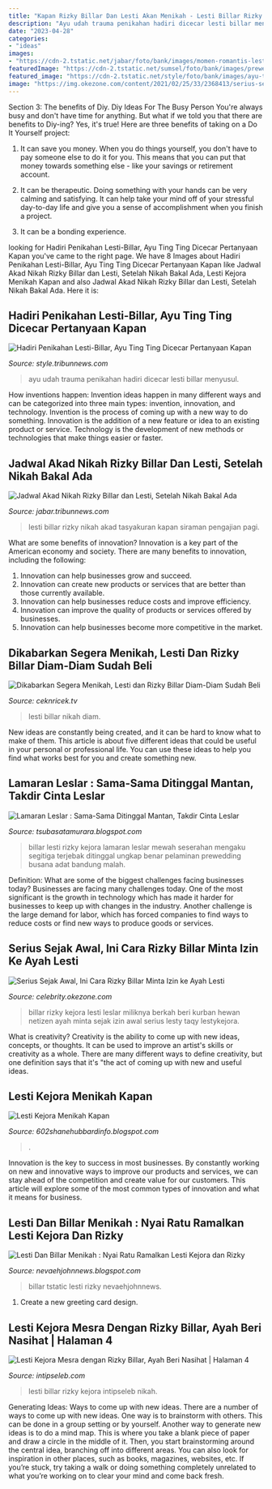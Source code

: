 ```yaml
---
title: "Kapan Rizky Billar Dan Lesti Akan Menikah - Lesti Billar Rizky Kejora Intipseleb Nikah"
description: "Ayu udah trauma penikahan hadiri dicecar lesti billar menyusul"
date: "2023-04-28"
categories:
- "ideas"
images:
- "https://cdn-2.tstatic.net/jabar/foto/bank/images/momen-romantis-lesti-dan-rizky-billar.jpg"
featuredImage: "https://cdn-2.tstatic.net/sumsel/foto/bank/images/prewedding-rizky-billar-lesty-kejora.jpg"
featured_image: "https://cdn-2.tstatic.net/style/foto/bank/images/ayu-ting-ting-kesengsem-ketampanan-aktor-korea-sebut-sebagai-pacarnya.jpg"
image: "https://img.okezone.com/content/2021/02/25/33/2368413/serius-sejak-awal-ini-cara-rizky-billar-minta-izin-ke-ayah-lesti-kejora-OcNbhEvtbT.jpg"
---
```



Section 3: The benefits of Diy.
Diy Ideas For The Busy Person
You're always busy and don't have time for anything. But what if we told you that there are benefits to Diy-ing? Yes, it's true! Here are three benefits of taking on a Do It Yourself project:

1. It can save you money. When you do things yourself, you don't have to pay someone else to do it for you. This means that you can put that money towards something else - like your savings or retirement account.

2. It can be therapeutic. Doing something with your hands can be very calming and satisfying. It can help take your mind off of your stressful day-to-day life and give you a sense of accomplishment when you finish a project.

3. It can be a bonding experience.

	

		
looking for Hadiri Penikahan Lesti-Billar, Ayu Ting Ting Dicecar Pertanyaan Kapan you've came to the right page. We have 8 Images about Hadiri Penikahan Lesti-Billar, Ayu Ting Ting Dicecar Pertanyaan Kapan like Jadwal Akad Nikah Rizky Billar dan Lesti, Setelah Nikah Bakal Ada, Lesti Kejora Menikah Kapan and also Jadwal Akad Nikah Rizky Billar dan Lesti, Setelah Nikah Bakal Ada. Here it is:
		
    
## Hadiri Penikahan Lesti-Billar, Ayu Ting Ting Dicecar Pertanyaan Kapan

<img loading=lazy src="https://cdn-2.tstatic.net/style/foto/bank/images/ayu-ting-ting-kesengsem-ketampanan-aktor-korea-sebut-sebagai-pacarnya.jpg" onerror="this.onerror=null;this.src='https://tse2.mm.bing.net/th?id=OIP.0uwCzofn0xsjesdXL6fNrgHaEK&amp;pid=15.1';" alt="Hadiri Penikahan Lesti-Billar, Ayu Ting Ting Dicecar Pertanyaan Kapan">

_Source: style.tribunnews.com_

>ayu udah trauma penikahan hadiri dicecar lesti billar menyusul. 

	

How inventions happen:
Invention ideas happen in many different ways and can be categorized into three main types: invention, innovation, and technology. Invention is the process of coming up with a new way to do something. Innovation is the addition of a new feature or idea to an existing product or service. Technology is the development of new methods or technologies that make things easier or faster.

    
## Jadwal Akad Nikah Rizky Billar Dan Lesti, Setelah Nikah Bakal Ada

<img loading=lazy src="https://cdn-2.tstatic.net/jabar/foto/bank/images/momen-romantis-lesti-dan-rizky-billar.jpg" onerror="this.onerror=null;this.src='https://tse1.mm.bing.net/th?id=OIP.KxPRTMLnNV6MoZ86shN5lwHaEK&amp;pid=15.1';" alt="Jadwal Akad Nikah Rizky Billar dan Lesti, Setelah Nikah Bakal Ada">

_Source: jabar.tribunnews.com_

>lesti billar rizky nikah akad tasyakuran kapan siraman pengajian pagi. 

	

What are some benefits of innovation?
Innovation is a key part of the American economy and society. There are many benefits to innovation, including the following: 
1. Innovation can help businesses grow and succeed. 
2. Innovation can create new products or services that are better than those currently available. 
3. Innovation can help businesses reduce costs and improve efficiency. 
4. Innovation can improve the quality of products or services offered by businesses. 
5. Innovation can help businesses become more competitive in the market.

    
## Dikabarkan Segera Menikah, Lesti Dan Rizky Billar Diam-Diam Sudah Beli

<img loading=lazy src="https://ceknricek.tv/wp-content/uploads/2021/04/COVER-LESTI-1.jpg" onerror="this.onerror=null;this.src='https://tse1.mm.bing.net/th?id=OIP.nELHzOMHdyQ-68fgXRn-mwHaEc&amp;pid=15.1';" alt="Dikabarkan Segera Menikah, Lesti dan Rizky Billar Diam-Diam Sudah Beli">

_Source: ceknricek.tv_

>lesti billar nikah diam. 

	

New ideas are constantly being created, and it can be hard to know what to make of them. This article is about five different ideas that could be useful in your personal or professional life. You can use these ideas to help you find what works best for you and create something new.

    
## Lamaran Leslar : Sama-Sama Ditinggal Mantan, Takdir Cinta Leslar

<img loading=lazy src="https://asset-a.grid.id/crop/0x0:0x0/700x465/photo/2021/05/27/leslar-1jpg-20210527121832.jpg" onerror="this.onerror=null;this.src='https://tse3.mm.bing.net/th?id=OIP.Ix0cfH1XxY29JYYlqodNsAHaE6&amp;pid=15.1';" alt="Lamaran Leslar : Sama-Sama Ditinggal Mantan, Takdir Cinta Leslar">

_Source: tsubasatamurara.blogspot.com_

>billar lesti rizky kejora lamaran leslar mewah seserahan mengaku segitiga terjebak ditinggal ungkap benar pelaminan prewedding busana adat bandung malah. 

	

Definition: What are some of the biggest challenges facing businesses today?
Businesses are facing many challenges today. One of the most significant is the growth in technology which has made it harder for businesses to keep up with changes in the industry. Another challenge is the large demand for labor, which has forced companies to find ways to reduce costs or find new ways to produce goods or services.

    
## Serius Sejak Awal, Ini Cara Rizky Billar Minta Izin Ke Ayah Lesti

<img loading=lazy src="https://img.okezone.com/content/2021/02/25/33/2368413/serius-sejak-awal-ini-cara-rizky-billar-minta-izin-ke-ayah-lesti-kejora-OcNbhEvtbT.jpg" onerror="this.onerror=null;this.src='https://tse3.mm.bing.net/th?id=OIP.k3p-LXkeLcqRCdvpyL7e-wHaEL&amp;pid=15.1';" alt="Serius Sejak Awal, Ini Cara Rizky Billar Minta Izin ke Ayah Lesti">

_Source: celebrity.okezone.com_

>billar rizky kejora lesti leslar miliknya berkah beri kurban hewan netizen ayah minta sejak izin awal serius lesty taqy lestykejora. 

	

What is creativity?
Creativity is the ability to come up with new ideas, concepts, or thoughts. It can be used to improve an artist's skills or creativity as a whole. There are many different ways to define creativity, but one definition says that it's "the act of coming up with new and useful ideas.

    
## Lesti Kejora Menikah Kapan

<img loading=lazy src="https://i.pinimg.com/originals/51/e6/57/51e6572b72d838d27832548409696d3a.jpg" onerror="this.onerror=null;this.src='https://tse2.mm.bing.net/th?id=OIP.tFrzvTTqyg5j1gMBX5q0vwHaJQ&amp;pid=15.1';" alt="Lesti Kejora Menikah Kapan">

_Source: 602shanehubbardinfo.blogspot.com_

>. 

	

Innovation is the key to success in most businesses. By constantly working on new and innovative ways to improve our products and services, we can stay ahead of the competition and create value for our customers. This article will explore some of the most common types of innovation and what it means for business.

    
## Lesti Dan Billar Menikah : Nyai Ratu Ramalkan Lesti Kejora Dan Rizky

<img loading=lazy src="https://cdn-2.tstatic.net/sumsel/foto/bank/images/prewedding-rizky-billar-lesty-kejora.jpg" onerror="this.onerror=null;this.src='https://tse2.mm.bing.net/th?id=OIP.JBcwQgq1zRcfvSCukIrZZAHaEK&amp;pid=15.1';" alt="Lesti Dan Billar Menikah : Nyai Ratu Ramalkan Lesti Kejora dan Rizky">

_Source: nevaehjohnnews.blogspot.com_

>billar tstatic lesti rizky nevaehjohnnews. 

	

1. Create a new greeting card design.

    
## Lesti Kejora Mesra Dengan Rizky Billar, Ayah Beri Nasihat | Halaman 4

<img loading=lazy src="https://thumb.intipseleb.com/media/frontend/thumbs3/2020/10/06/5f7c15fee15f5-rizky-billar-lesti-kejora_663_372.jpeg" onerror="this.onerror=null;this.src='https://tse4.mm.bing.net/th?id=OIP.7FpZkh8e-CDYq1FUUrVV9wHaEJ&amp;pid=15.1';" alt="Lesti Kejora Mesra dengan Rizky Billar, Ayah Beri Nasihat | Halaman 4">

_Source: intipseleb.com_

>lesti billar rizky kejora intipseleb nikah. 

	

Generating Ideas: Ways to come up with new ideas.
There are a number of ways to come up with new ideas. One way is to brainstorm with others. This can be done in a group setting or by yourself. Another way to generate new ideas is to do a mind map. This is where you take a blank piece of paper and draw a circle in the middle of it. Then, you start brainstorming around the central idea, branching off into different areas. You can also look for inspiration in other places, such as books, magazines, websites, etc. If you’re stuck, try taking a walk or doing something completely unrelated to what you’re working on to clear your mind and come back fresh.

